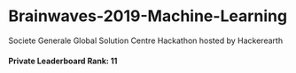 # Brainwaves-2019-Machine-Learning
Societe Generale Global Solution Centre Hackathon hosted by Hackerearth

#### Private Leaderboard Rank: 11
